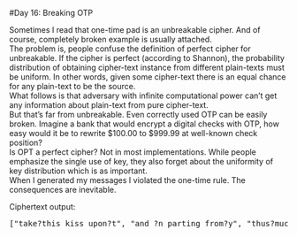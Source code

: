 #Day 16: Breaking OTP

Sometimes I read that one-time pad is an unbreakable cipher. And of course, completely broken example is usually attached.
<br/>
The problem is, people confuse the definition of perfect cipher for unbreakable. If the cipher is perfect (according to Shannon), the probability distribution of obtaining cipher-text instance from different plain-texts must be uniform. In other words, given some cipher-text there is an equal chance for any plain-text to be the source.
<br/>
What follows is that adversary with infinite computational power can’t get any information about plain-text from pure cipher-text.
<br/>
But that’s far from unbreakable. Even correctly used OTP can be easily broken. Imagine a bank that would encrypt a digital checks with OTP, how easy would it be to rewrite $100.00 to $999.99 at well-known check position?
<br/>
Is OPT a perfect cipher? Not in most implementations. While people emphasize the single use of key, they also forget about the uniformity of key distribution which is as important.
<br/>
When I generated my messages I violated the one-time rule. The consequences are inevitable.

Ciphertext output:
<pre>
["take?this kiss upon?t", "and ?n parting from?y", "thus?much let me av?w", "you ?re not wrong w?o", "that?my days have b?e", "yet ?f hope has flo?n", "in a?night or in a ?a", "in a?vision or in n?n", "is i? therefore the?l", "all ?hat we see or ?e", "is b?t a dream with?n", "i st?nd amid the ro?r", "of a?surf tormented?s", "and ? hold within m? ", "grai?s of the golde? ", "how ?ew yet how the? ", "thro?gh my fingers ?o", "whil? i weep while ? ", "  ed?ar allan poe  ? "]
</pre>

